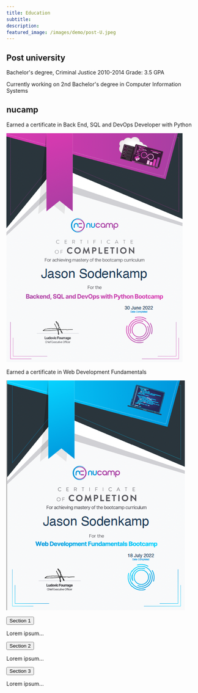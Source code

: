 ```yaml
---
title: Education
subtitle: 
description: 
featured_image: /images/demo/post-U.jpeg
---
```


## Post university

Bachelor's degree, Criminal Justice
2010-2014
Grade: 3.5 GPA

Currently working on 2nd Bachelor's degree in Computer Information Systems 

## nucamp

Earned a certificate in Back End, SQL and DevOps Developer with Python  
<div class="gallery" data-colums="1">
        <img src="/images/demo/python-cert.png">
</div>    

Earned a certificate in Web Development Fundamentals  
<div class="gallery" data-colums="1">
        <img src="/images/demo/web-development.png">
</div>    

<button class="accordion">Section 1</button>
<div class="panel">
  <p>Lorem ipsum...</p>
</div>

<button class="accordion">Section 2</button>
<div class="panel">
  <p>Lorem ipsum...</p>
</div>

<button class="accordion">Section 3</button>
<div class="panel">
  <p>Lorem ipsum...</p>
</div>
